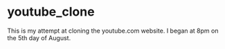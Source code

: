 # youtube_clone
This is my attempt at cloning the youtube.com website.
I began at 8pm on the 5th day of August.
